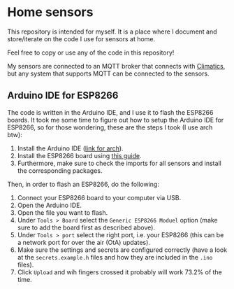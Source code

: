 Home sensors
============

This repository is intended for myself. It is a place where I document and
store/iterate on the code I use for sensors at home.

Feel free to copy or use any of the code in this repository!

My sensors are connected to an MQTT broker that connects with [Climatics](https://climatics.nl),
but any system that supports MQTT can be connected to the sensors.


Arduino IDE for ESP8266
-----------------------

The code is written in the Arduino IDE, and I use it to flash the ESP8266 boards.
It took me some time to figure out how to setup the Arduino IDE for ESP8266, so
for those wondering, these are the steps I took (I use arch btw):
 1. Install the Arduino IDE ([link for arch](https://archlinux.org/packages/extra/x86_64/arduino/)).
 2. Install the ESP8266 board using [this guide](https://randomnerdtutorials.com/how-to-install-esp8266-board-arduino-ide/).
 3. Furthermore, make sure to check the imports for all sensors and install the corresponding packages.

Then, in order to flash an ESP8266, do the following:
 1. Connect your ESP8266 board to your computer via USB.
 2. Open the Arduino IDE.
 3. Open the file you want to flash.
 4. Under `Tools > Board` select the `Generic ESP8266 Moduel` option (make sure to add the board first as described above).
 5. Under `Tools > port` select the right port, i.e. your ESP8266 (this can be a network port for over the air (OtA) updates).
 6. Make sure the settings and secrets are configured correctly (have a look at the `secrets.example.h` files and
    how they are included in the `.ino` files).
 7. Click `Upload` and wih fingers crossed it probably will work 73.2% of the time. 
